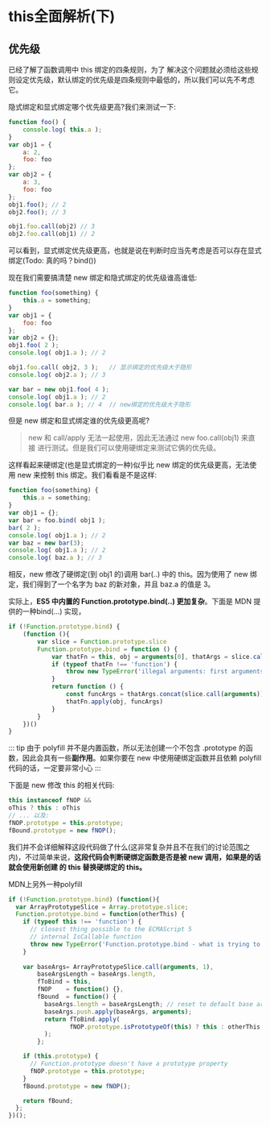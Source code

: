 # this全面解析(下)

## 优先级

已经了解了函数调用中 this 绑定的四条规则，为了 解决这个问题就必须给这些规则设定优先级，默认绑定的优先级是四条规则中最低的，所以我们可以先不考虑它。

隐式绑定和显式绑定哪个优先级更高?我们来测试一下:

```js
function foo() {
    console.log( this.a );
}
var obj1 = {
    a: 2,
    foo: foo 
};
var obj2 = {
    a: 3,
    foo: foo
};
obj1.foo(); // 2
obj2.foo(); // 3

obj1.foo.call(obj2) // 3
obj2.foo.call(obj1) // 2
```
可以看到，显式绑定优先级更高，也就是说在判断时应当先考虑是否可以存在显式绑定(Todo: 真的吗？bind())

现在我们需要搞清楚 new 绑定和隐式绑定的优先级谁高谁低:

```js
function foo(something) {
    this.a = something;
}
var obj1 = {
    foo: foo
};
var obj2 = {};
obj1.foo( 2 );
console.log( obj1.a ); // 2

obj1.foo.call( obj2, 3 );   // 显示绑定的优先级大于隐形
console.log( obj2.a ); // 3

var bar = new obj1.foo( 4 ); 
console.log( obj1.a ); // 2 
console.log( bar.a ); // 4  // new绑定的优先级大于隐形
```

但是 new 绑定和显式绑定谁的优先级更高呢?

> new 和 call/apply 无法一起使用，因此无法通过 new foo.call(obj1) 来直接 进行测试。但是我们可以使用硬绑定来测试它俩的优先级。

这样看起来硬绑定(也是显式绑定的一种)似乎比 new 绑定的优先级更高，无法使用 new 来控制 this 绑定。我们看看是不是这样:

```js
function foo(something) { 
    this.a = something;
}
var obj1 = {};
var bar = foo.bind( obj1 ); 
bar( 2 );
console.log( obj1.a ); // 2
var baz = new bar(3); 
console.log( obj1.a ); // 2 
console.log( baz.a ); // 3
```
相反，new 修改了硬绑定(到 obj1 的)调用 bar(..) 中的 this。因为使用了 new 绑定，我们得到了一个名字为 baz 的新对象，并且 baz.a 的值是 3。

实际上，**ES5 中内置的 Function.prototype.bind(..) 更加复杂**。下面是 MDN 提供的一种bind(...) 实现，

```js
if (!Function.prototype.bind) {
    (function (){
        var slice = Function.prototype.slice
        Function.prototype.bind = function () {
            var thatFn = this, obj = arguments[0], thatArgs = slice.call(arguments, 1)
            if (typeof thatFn !== 'function') {
                throw new TypeError('illegal arguments: first arguments is not function!')
            }
            return function () {
                const funcArgs = thatArgs.concat(slice.call(arguments))
                thatFn.apply(obj, funcArgs)
            }
        }
    })()
}
```
::: tip
由于 polyfill 并不是内置函数，所以无法创建一个不包含 .prototype 的函数，因此会具有一些**副作用**。如果你要在 new 中使用硬绑定函数并且依赖 polyfill 代码的话，一定要非常小心
:::

下面是 new 修改 this 的相关代码:

```js
this instanceof fNOP &&
oThis ? this : oThis 
// ... 以及:
fNOP.prototype = this.prototype; 
fBound.prototype = new fNOP();
```
我们并不会详细解释这段代码做了什么(这非常复杂并且不在我们的讨论范围之内)，不过简单来说，**这段代码会判断硬绑定函数是否是被 new 调用，如果是的话就会使用新创建 的 this 替换硬绑定的 this。**

MDN上另外一种polyfill

```js
if (!Function.prototype.bind) (function(){
  var ArrayPrototypeSlice = Array.prototype.slice;
  Function.prototype.bind = function(otherThis) {
    if (typeof this !== 'function') {
      // closest thing possible to the ECMAScript 5
      // internal IsCallable function
      throw new TypeError('Function.prototype.bind - what is trying to be bound is not callable');
    }
    
    var baseArgs= ArrayPrototypeSlice.call(arguments, 1),
        baseArgsLength = baseArgs.length,
        fToBind = this,
        fNOP    = function() {},
        fBound  = function() {
          baseArgs.length = baseArgsLength; // reset to default base arguments
          baseArgs.push.apply(baseArgs, arguments);
          return fToBind.apply(
                 fNOP.prototype.isPrototypeOf(this) ? this : otherThis, baseArgs
          );
        };

    if (this.prototype) {
      // Function.prototype doesn't have a prototype property
      fNOP.prototype = this.prototype; 
    }
    fBound.prototype = new fNOP();

    return fBound;
  };
})();
```




